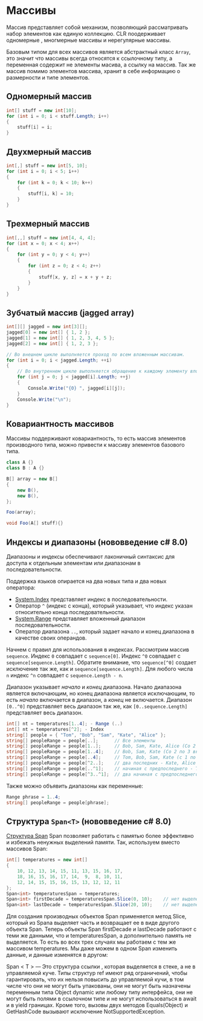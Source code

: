 # Массивы

Массив представляет собой механизм, позволяющий рассматривать набор элементов как единую коллекцию.
CLR поодерживает одномерные , многмерные массивы и нерегулярные массивы.

Базовым типом для всех массивов является абстрактный класс `Array`, это значит что массивы всегда относятся к ссылочному типу, а переменная содержит не элементы масива, а ссылку на массив. Так же массив помимо элементов массива, хранит в себе информацию о размерности и типе элементов.

## Одномерный массив

```c#
int[] stuff = new int[10];
for (int i = 0; i < stuff.Length; i++)
{
    stuff[i] = i;
}
```

## Двухмерный массив

```c#
int[,] stuff = new int[5, 10];
for (int i = 0; i < 5; i++)
{
    for (int k = 0; k < 10; k++)
    {
        stuff[i, k] = 10;
    }
}
```

## Трехмерный массив

```c#
int[,,] stuff = new int[4, 4, 4];
for (int x = 0; x < 4; x++)
{
    for (int y = 0; y < 4; y++)
    {
        for (int z = 0; z < 4; z++)
        {
            stuff[x, y, z] = x + y + z;
        }
    }
}
```

## Зубчатый массив (jagged array)

```c#
int[][] jagged = new int[3][];
jagged[0] = new int[] { 1, 2 };
jagged[1] = new int[] { 1, 2, 3, 4, 5 };
jagged[2] = new int[] { 1, 2, 3 };

// Во внешнем цикле выполняется проход по всем вложенным массивам.
for (int i = 0; i < jagged.Length; ++i)
{
    // Во внутреннем цикле выполняется обращение к каждому элементу вложенного массива.
    for (int j = 0; j < jagged[i].Length; ++j)
    {
        Console.Write("{0} ", jagged[i][j]);
    }
    Console.Write("\n");
}
```

## Ковариантность массивов

Массивы поддерживают ковариантность, то есть массив элементов производного типа, можно привести к массиву элементов базового типа.

```c#
class A {}
class B : A {}

B[] array = new B[]
{
    new B(),
    new B(),               
};

Foo(array);

void Foo(A[] stuff){} 
```

## Индексы и диапазоны (нововведение с# 8.0)

Диапазоны и индексы обеспечивают лаконичный синтаксис для доступа к отдельным элементам или диапазонам в последовательности.

Поддержка языков опирается на два новых типа и два новых оператора:

- [System.Index](https://docs.microsoft.com/ru-ru/dotnet/api/system.index) представляет индекс в последовательности.
- Оператор `^` (индекс с конца), который указывает, что индекс указан относительно конца последовательности.
- [System.Range](https://docs.microsoft.com/ru-ru/dotnet/api/system.range) представляет вложенный диапазон последовательности.
- Оператор диапазона `..`, который задает начало и конец диапазона в качестве своих операндов.

Начнем с правил для использования в индексах. Рассмотрим массив `sequence`. Индекс `0` совпадает с `sequence[0]`. Индекс `^0` совпадает с `sequence[sequence.Length]`. Обратите внимание, что `sequence[^0]` создает исключение так же, как и `sequence[sequence.Length]`. Для любого числа `n` индекс `^n` совпадает с `sequence.Length - n`.

Диапазон указывает *начало* и *конец* диапазона. Начало диапазона является включающим, но конец диапазона является исключающим, то есть *начало* включается в диапазон, а *конец* не включается. Диапазон `[0..^0]` представляет весь диапазон так же, как `[0..sequence.Length]` представляет весь диапазон.

```c#
int[] nt = temperatures[1..4]; - Range (..)
int[] nt = temperatures[^2]; - Index
string[] people = { "Tom", "Bob", "Sam", "Kate", "Alice" };
string[] peopleRange = people[..];      // Все элементы
string[] peopleRange = people[1..];     // Bob, Sam, Kate, Alice (Со 2 по последний)
string[] peopleRange = people[1..4];    // Bob, Sam, Kate (Со 2 по 3 включительно)
string[] peopleRange = people[..4];     // Tom, Bob, Sam, Kate (с 1 по 3 включительно)
string[] peopleRange = people[^2..];    // два последних - Kate, Alice
string[] peopleRange = people[..^1];    // начиная с предпоследнего - Tom, Bob, Sam, Kate
string[] peopleRange = people[^3..^1];  // два начиная с предпоследнего - Sam, Kate
```

Также можно объявить диапазоны как переменные:

```c#
Range phrase = 1..4;
string[] peopleRange = people[phrase];
```

## Структура `Span<T>` (нововведение с# 8.0)

[Структура Span](https://docs.microsoft.com/ru-ru/dotnet/api/system.span-1?view=net-5.0)
Span позволяет работать с памятью более эффективно и избежать ненужных выделений памяти.
Так, используем вместо массивов Span:

```c#
int[] temperatures = new int[]
{
    10, 12, 13, 14, 15, 11, 13, 15, 16, 17,
    18, 16, 15, 16, 17, 14,  9,  8, 10, 11,
    12, 14, 15, 15, 16, 15, 13, 12, 12, 11
};
Span<int> temperaturesSpan = temperatures;
Span<int> firstDecade = temperaturesSpan.Slice(0, 10);    // нет выделения памяти под данные
Span<int> lastDecade = temperaturesSpan.Slice(20, 10);    // нет выделения памяти под данные
```

Для создания производных объектов Span применяется метод Slice, который из Spana выделяет часть и возвращает ее в виде другого объекта Span. 
Теперь объекты Span firstDecade и lastDecade работают с теми же данными, что и temperaturesSpan, а дополнительно память не выделяется.
То есть во всех трех случаях мы работаем с тем же массивом temperatures. Мы даже можем в одном Span изменить данные, и данные изменятся в другом:

Span < T > — Это структура ссылки , которая выделяется в стеке, а не в управляемой куче. Типы структур ref имеют ряд ограничений,  чтобы гарантировать, что их нельзя повысить до управляемой кучи, в том числе что они не могут быть упакованы, они не могут быть назначены переменным типа Object dynamic или любому типу интерфейса, они не могут быть полями в ссылочном типе и не могут использоваться в await и в yield границах. Кроме того, вызовы двух методов Equals(Object) и GetHashCode вызывают исключение NotSupportedException.
